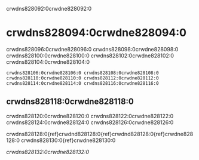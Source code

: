 crwdns828092:0crwdne828092:0
# crwdns828094:0crwdne828094:0

crwdns828096:0crwdne828096:0 crwdns828098:0crwdne828098:0 crwdns828100:0crwdne828100:0 crwdns828102:0crwdne828102:0 crwdns828104:0crwdne828104:0

```{figure} ../figures/open-source-collaboration.jpg
crwdns828106:0crwdne828106:0 crwdns828108:0crwdne828108:0 crwdns828110:0crwdne828110:0 crwdns828112:0crwdne828112:0 crwdns828114:0crwdne828114:0 crwdns828116:0crwdne828116:0
```

## crwdns828118:0crwdne828118:0

crwdns828120:0crwdne828120:0 crwdns828122:0crwdne828122:0 crwdns828124:0crwdne828124:0 crwdns828126:0crwdne828126:0

crwdns828128:0{ref}crwdnd828128:0{ref}crwdnd828128:0{ref}crwdne828128:0 crwdns828130:0{ref}crwdne828130:0

*crwdns828132:0crwdne828132:0*
